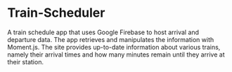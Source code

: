 # Train-Scheduler

A train schedule app that uses Google Firebase to host arrival and departure data. The app retrieves and manipulates the information with Moment.js. The site provides up-to-date information about various trains, namely their arrival times and how many minutes remain until they arrive at their station. 

